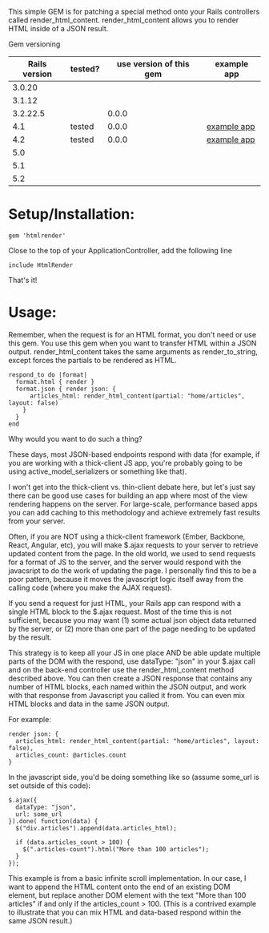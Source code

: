 
This simple GEM is for patching a special method onto your Rails controllers called render_html_content. render_html_content allows you to render HTML inside of a JSON result. 


Gem versioning

| Rails version | tested? | use version of this gem |example app|
|---------------|---------|-------------------------|-----------|
| 3.0.20        |         |                         |           |
| 3.1.12        |         |                         |           |
| 3.2.22.5      |         | 0.0.0                   |           |
| 4.1           | tested  | 0.0.0                   |<a href="https://github.com/jasonfb/html-render-example-app-rails4116">example app</a>|
| 4.2           | tested  | 0.0.0                   |<a href="https://github.com/jasonfb/html-render-example-app-rails-425">example app</a>|
| 5.0           |         |                         |          |
| 5.1           |         |                         |          |
| 5.2           |         |                         |          |

# Setup/Installation:
```
gem 'htmlrender'
```

Close to the top of your ApplicationController, add the following line
```
include HtmlRender
```
That's it!

# Usage:

Remember, when the request is for an HTML format, you don't need or use this gem. You use this gem when you want to transfer HTML within a JSON output. render_html_content takes the same arguments as render_to_string, except forces the partials to be rendered as HTML. 

```
respond_to do |format|
  format.html { render }
  format.json { render json: {
      articles_html: render_html_content(partial: "home/articles", layout: false)
    }
  }
end
```

Why would you want to do such a thing?

These days, most JSON-based endpoints respond with data (for example, if you are working with a thick-client JS app, you're probably going to be using active_model_serializers or something like that).

I won't get into the thick-client vs. thin-client debate here, but let's just say there can be good use cases for building an app where most of the view rendering happens on the server. For large-scale, performance based apps you can add caching to this methodology and achieve extremely fast results from your server.

Often, if you are NOT using a thick-client framework (Ember, Backbone, React, Angular, etc), you will make $.ajax requests to your server to retrieve updated content from the page. In the old world, we used to send requests for a format of JS to the server, and the server would respond with the javacsript to do the work of updating the page. I personally find this to be a poor pattern, because it moves the javascript logic itself away from the calling code (where you make the AJAX request).

If you send a request for just HTML, your Rails app can respond with a single HTML block to the $.ajax request. Most of the time this is not sufficient, because you may want (1) some actual json object data returned by the server, or (2) more than one part of the page needing to be updated by the result. 

This strategy is to keep all your JS in one place AND be able update multiple parts of the DOM with the respond, use dataType: "json" in your $.ajax call and on the back-end controller use the render_html_content method described above. You can then create a JSON response that contains any number of HTML blocks, each named within the JSON output, and work with that response from Javascript you called it from. You can even mix HTML blocks and data in the same JSON output. 

For example:
```
render json: {
  articles_html: render_html_content(partial: "home/articles", layout: false),
  articles_count: @articles.count
}
```

In the javascript side, you'd be doing something like so (assume some_url is set outside of this code):
```
$.ajax({
  dataType: "json",
  url: some_url
}).done( function(data) {
  $("div.articles").append(data.articles_html);
  
  if (data.articles_count > 100) {
    $(".articles-count").html("More than 100 articles");
  }
});
```

This example is from a basic infinite scroll implementation. In our case, I want to append the HTML content onto the end of an existing DOM element, but replace another DOM element with the text "More than 100 articles" if and only if the articles_count > 100. (This is a contrived example to illustrate that you can mix HTML and data-based respond within the same JSON result.)

